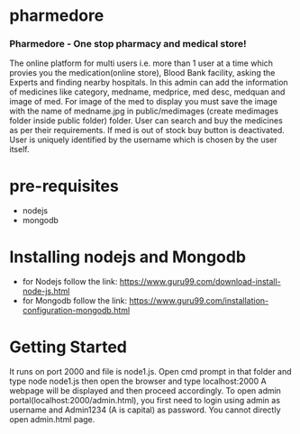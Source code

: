 # pharmedore
### Pharmedore - One stop pharmacy and medical store!
The online platform for multi users i.e. more than 1 user at a time which provies you the medication(online store), Blood Bank facility, asking the Experts and finding nearby hospitals.
In this admin can add the information of medicines like category, medname, medprice, med desc, medquan and image of med. For image of the med to display 
you must save the image with the name of medname.jpg in public/medimages (create medimages folder inside public folder) folder. User can search and buy the medicines as per their requirements. If med is out of stock
buy button is deactivated. User is uniquely identified by the username which is chosen by the user itself.
# pre-requisites
* nodejs
* mongodb
# Installing nodejs and Mongodb
* for Nodejs follow the link: https://www.guru99.com/download-install-node-js.html
* for Mongodb follow the link: https://www.guru99.com/installation-configuration-mongodb.html
# Getting Started
It runs on port 2000 and file is node1.js. Open cmd prompt in that folder and type node node1.js then open the browser and type localhost:2000 
A webpage will be displayed and then proceed accordingly. To open admin portal(localhost:2000/admin.html), you first need to login using admin as username and Admin1234 (A is capital) as password.
You cannot directly open admin.html page.
